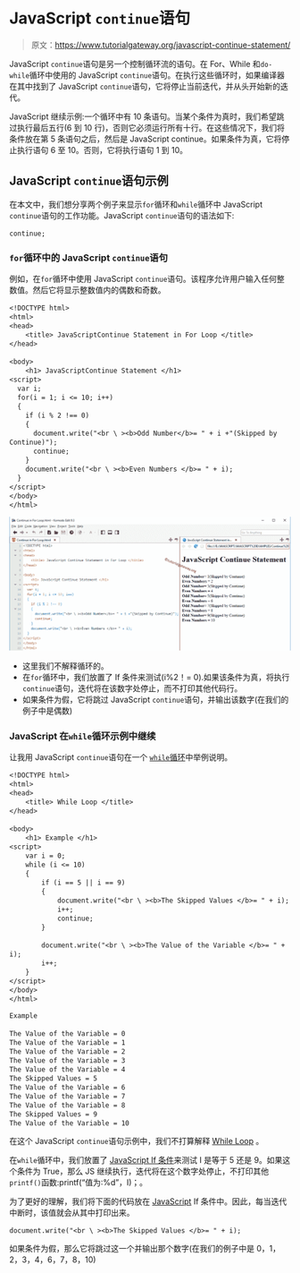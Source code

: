# JavaScript `continue`语句

> 原文：<https://www.tutorialgateway.org/javascript-continue-statement/>

JavaScript `continue`语句是另一个控制循环流的语句。在 For、While 和`do-while`循环中使用的 JavaScript `continue`语句。在执行这些循环时，如果编译器在其中找到了 JavaScript `continue`语句，它将停止当前迭代，并从头开始新的迭代。

JavaScript 继续示例:一个循环中有 10 条语句。当某个条件为真时，我们希望跳过执行最后五行(6 到 10 行)，否则它必须运行所有十行。在这些情况下，我们将条件放在第 5 条语句之后，然后是 JavaScript continue。如果条件为真，它将停止执行语句 6 至 10。否则，它将执行语句 1 到 10。

## JavaScript `continue`语句示例

在本文中，我们想分享两个例子来显示`for`循环和`while`循环中 JavaScript `continue`语句的工作功能。JavaScript `continue`语句的语法如下:

```
continue;
```

### `for`循环中的 JavaScript `continue`语句

例如，在`for`循环中使用 JavaScript `continue`语句。该程序允许用户输入任何整数值。然后它将显示整数值内的偶数和奇数。

```
<!DOCTYPE html>
<html>
<head>
    <title> JavaScriptContinue Statement in For Loop </title>
</head>

<body>
    <h1> JavaScriptContinue Statement </h1>
<script>
  var i;
  for(i = 1; i <= 10; i++)
  {
    if (i % 2 !== 0)
    {
      document.write("<br \ ><b>Odd Number</b>= " + i +"(Skipped by Continue)");
      continue;
    }
    document.write("<br \ ><b>Even Numbers </b>= " + i);
  }
</script>
</body>
</html>
```

![JavaScript Continue Statement 1](img/9c0a58d99fce235825e1fd200322c16d.png)

*   这里我们不解释循环的。
*   在`for`循环中，我们放置了 If 条件来测试(i%2！= 0).如果该条件为真，将执行`continue`语句，迭代将在该数字处停止，而不打印其他代码行。
*   如果条件为假，它将跳过 JavaScript `continue`语句，并输出该数字(在我们的例子中是偶数)

### JavaScript 在`while`循环示例中继续

让我用 JavaScript `continue`语句在一个 [`while`循环](https://www.tutorialgateway.org/javascript-while-loop/)中举例说明。

```
<!DOCTYPE html>
<html>
<head>
    <title> While Loop </title>
</head>

<body>
    <h1> Example </h1>
<script>
    var i = 0;
    while (i <= 10)
    {
        if (i == 5 || i == 9)
        {
            document.write("<br \ ><b>The Skipped Values </b>= " + i);
            i++;
            continue;
        }

        document.write("<br \ ><b>The Value of the Variable </b>= " + i);
        i++;
    }
</script>
</body>
</html>
```

```
Example

The Value of the Variable = 0
The Value of the Variable = 1
The Value of the Variable = 2
The Value of the Variable = 3
The Value of the Variable = 4
The Skipped Values = 5
The Value of the Variable = 6
The Value of the Variable = 7
The Value of the Variable = 8
The Skipped Values = 9
The Value of the Variable = 10
```

在这个 JavaScript `continue`语句示例中，我们不打算解释 [While Loop](https://www.tutorialgateway.org/javascript-while-loop/) 。

在`while`循环中，我们放置了 [JavaScript If 条件](https://www.tutorialgateway.org/javascript-if-statement/)来测试 I 是等于 5 还是 9。如果这个条件为 True，那么 JS 继续执行，迭代将在这个数字处停止，不打印其他`printf()`函数:printf(“值为:%d”，I)；。

为了更好的理解，我们将下面的代码放在 [JavaScript](https://www.tutorialgateway.org/javascript/) If 条件中。因此，每当迭代中断时，该值就会从其中打印出来。

```
document.write("<br \ ><b>The Skipped Values </b>= " + i);
```

如果条件为假，那么它将跳过这一个并输出那个数字(在我们的例子中是 0，1，2，3，4，6，7，8，10)